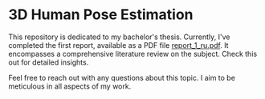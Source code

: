 # 3D Human Pose Estimation

This repository is dedicated to my bachelor's thesis. Currently, I've completed
the first report, available as a PDF file [report_1_ru.pdf](https://github.com/qw1zzard/bachelor_thesis/blob/main/report_1_ru.pdf).
It encompasses a comprehensive literature review on the subject. Check this out
for detailed insights.

Feel free to reach out with any questions about this topic. I aim to be
meticulous in all aspects of my work. 
